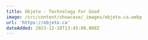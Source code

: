 ```yaml
---
title: Objeto - Technology For Good
image: /src/content/showcase/_images/objeto.ca.webp
url: 'https://objeto.ca'
dateAdded: 2023-12-18T13:45:00.000Z
---
```


